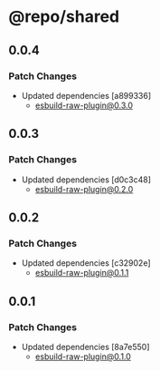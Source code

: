 # @repo/shared

## 0.0.4

### Patch Changes

- Updated dependencies [a899336]
  - esbuild-raw-plugin@0.3.0

## 0.0.3

### Patch Changes

- Updated dependencies [d0c3c48]
  - esbuild-raw-plugin@0.2.0

## 0.0.2

### Patch Changes

- Updated dependencies [c32902e]
  - esbuild-raw-plugin@0.1.1

## 0.0.1

### Patch Changes

- Updated dependencies [8a7e550]
  - esbuild-raw-plugin@0.1.0
